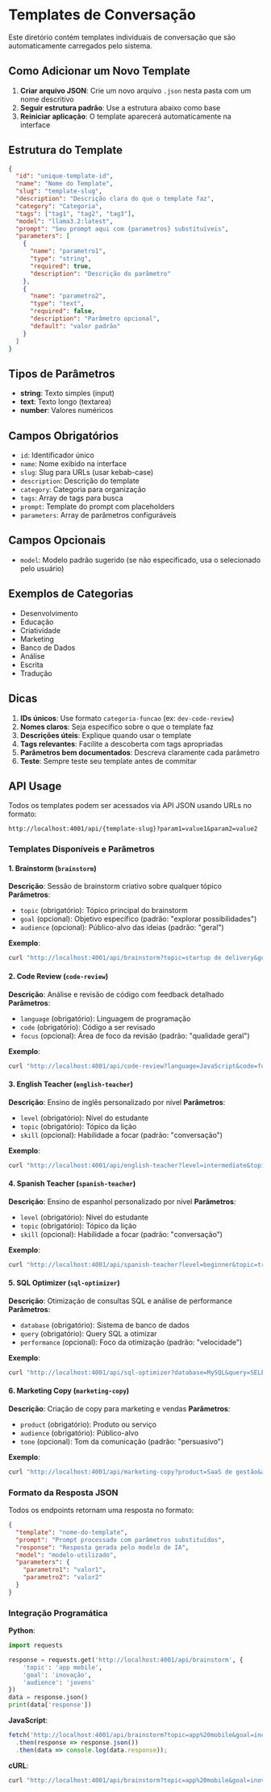 # Templates de Conversação

Este diretório contém templates individuais de conversação que são automaticamente carregados pelo sistema.

## Como Adicionar um Novo Template

1. **Criar arquivo JSON**: Crie um novo arquivo `.json` nesta pasta com um nome descritivo
2. **Seguir estrutura padrão**: Use a estrutura abaixo como base
3. **Reiniciar aplicação**: O template aparecerá automaticamente na interface

## Estrutura do Template

```json
{
  "id": "unique-template-id",
  "name": "Nome do Template",
  "slug": "template-slug", 
  "description": "Descrição clara do que o template faz",
  "category": "Categoria",
  "tags": ["tag1", "tag2", "tag3"],
  "model": "llama3.2:latest",
  "prompt": "Seu prompt aqui com {parametros} substituíveis",
  "parameters": [
    {
      "name": "parametro1",
      "type": "string",
      "required": true,
      "description": "Descrição do parâmetro"
    },
    {
      "name": "parametro2", 
      "type": "text",
      "required": false,
      "description": "Parâmetro opcional",
      "default": "valor padrão"
    }
  ]
}
```

## Tipos de Parâmetros

- **string**: Texto simples (input)
- **text**: Texto longo (textarea)
- **number**: Valores numéricos

## Campos Obrigatórios

- `id`: Identificador único
- `name`: Nome exibido na interface
- `slug`: Slug para URLs (usar kebab-case)
- `description`: Descrição do template
- `category`: Categoria para organização
- `tags`: Array de tags para busca
- `prompt`: Template do prompt com placeholders
- `parameters`: Array de parâmetros configuráveis

## Campos Opcionais

- `model`: Modelo padrão sugerido (se não especificado, usa o selecionado pelo usuário)

## Exemplos de Categorias

- Desenvolvimento
- Educação  
- Criatividade
- Marketing
- Banco de Dados
- Análise
- Escrita
- Tradução

## Dicas

1. **IDs únicos**: Use formato `categoria-funcao` (ex: `dev-code-review`)
2. **Nomes claros**: Seja específico sobre o que o template faz
3. **Descrições úteis**: Explique quando usar o template
4. **Tags relevantes**: Facilite a descoberta com tags apropriadas
5. **Parâmetros bem documentados**: Descreva claramente cada parâmetro
6. **Teste**: Sempre teste seu template antes de commitar

## API Usage

Todos os templates podem ser acessados via API JSON usando URLs no formato:
```
http://localhost:4001/api/{template-slug}?param1=value1&param2=value2
```

### Templates Disponíveis e Parâmetros

#### 1. Brainstorm (`brainstorm`)
**Descrição**: Sessão de brainstorm criativo sobre qualquer tópico
**Parâmetros**:
- `topic` (obrigatório): Tópico principal do brainstorm
- `goal` (opcional): Objetivo específico (padrão: "explorar possibilidades")
- `audience` (opcional): Público-alvo das ideias (padrão: "geral")

**Exemplo**:
```bash
curl "http://localhost:4001/api/brainstorm?topic=startup de delivery&goal=inovação&audience=millennials"
```

#### 2. Code Review (`code-review`)
**Descrição**: Análise e revisão de código com feedback detalhado
**Parâmetros**:
- `language` (obrigatório): Linguagem de programação
- `code` (obrigatório): Código a ser revisado
- `focus` (opcional): Área de foco da revisão (padrão: "qualidade geral")

**Exemplo**:
```bash
curl "http://localhost:4001/api/code-review?language=JavaScript&code=function test(){return 1}&focus=performance"
```

#### 3. English Teacher (`english-teacher`)
**Descrição**: Ensino de inglês personalizado por nível
**Parâmetros**:
- `level` (obrigatório): Nível do estudante
- `topic` (obrigatório): Tópico da lição
- `skill` (opcional): Habilidade a focar (padrão: "conversação")

**Exemplo**:
```bash
curl "http://localhost:4001/api/english-teacher?level=intermediate&topic=business&skill=writing"
```

#### 4. Spanish Teacher (`spanish-teacher`)
**Descrição**: Ensino de espanhol personalizado por nível
**Parâmetros**:
- `level` (obrigatório): Nível do estudante
- `topic` (obrigatório): Tópico da lição
- `skill` (opcional): Habilidade a focar (padrão: "conversação")

**Exemplo**:
```bash
curl "http://localhost:4001/api/spanish-teacher?level=beginner&topic=travel&skill=vocabulary"
```

#### 5. SQL Optimizer (`sql-optimizer`)
**Descrição**: Otimização de consultas SQL e análise de performance
**Parâmetros**:
- `database` (obrigatório): Sistema de banco de dados
- `query` (obrigatório): Query SQL a otimizar
- `performance` (opcional): Foco da otimização (padrão: "velocidade")

**Exemplo**:
```bash
curl "http://localhost:4001/api/sql-optimizer?database=MySQL&query=SELECT * FROM users&performance=memory"
```

#### 6. Marketing Copy (`marketing-copy`)
**Descrição**: Criação de copy para marketing e vendas
**Parâmetros**:
- `product` (obrigatório): Produto ou serviço
- `audience` (obrigatório): Público-alvo
- `tone` (opcional): Tom da comunicação (padrão: "persuasivo")

**Exemplo**:
```bash
curl "http://localhost:4001/api/marketing-copy?product=SaaS de gestão&audience=PMEs&tone=profissional"
```

### Formato da Resposta JSON

Todos os endpoints retornam uma resposta no formato:
```json
{
  "template": "nome-do-template",
  "prompt": "Prompt processado com parâmetros substituídos",
  "response": "Resposta gerada pelo modelo de IA",
  "model": "modelo-utilizado",
  "parameters": {
    "parametro1": "valor1",
    "parametro2": "valor2"
  }
}
```

### Integração Programática

**Python**:
```python
import requests

response = requests.get('http://localhost:4001/api/brainstorm', {
    'topic': 'app mobile',
    'goal': 'inovação',
    'audience': 'jovens'
})
data = response.json()
print(data['response'])
```

**JavaScript**:
```javascript
fetch('http://localhost:4001/api/brainstorm?topic=app%20mobile&goal=inovação&audience=jovens')
  .then(response => response.json())
  .then(data => console.log(data.response));
```

**cURL**:
```bash
curl "http://localhost:4001/api/brainstorm?topic=app%20mobile&goal=inovação&audience=jovens" | jq '.response'
```